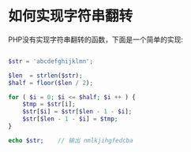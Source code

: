 # 如何实现字符串翻转 #
PHP没有实现字符串翻转的函数，下面是一个简单的实现:

```php

$str = 'abcdefghijklmn';

$len  = strlen($str);
$half = floor($len / 2);

for ( $i = 0; $i <= $half; $i ++ ) {
    $tmp = $str[i];
    $str[$i] = $str[$len - 1 - $i];
    $str[$len - 1 - $i] = $tmp;
}

echo $str;    // 输出 nmlkjihgfedcba

```
